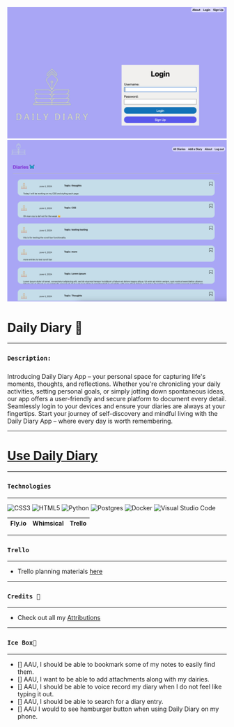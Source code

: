 ![](main_app/static/images/README.imgs/splash-pg.png)
![](main_app/static/images/README.imgs/index-pg.png)

# Daily Diary 🦋

*** 
### `Description:`
##### 
Introducing Daily Diary App – your personal space for capturing life's moments, thoughts, and reflections. Whether you're chronicling your daily activities, setting personal goals, or simply jotting down spontaneous ideas, our app offers a user-friendly and secure platform to document every detail. Seamlessly login to your devices and ensure your diaries are always at your fingertips. Start your journey of self-discovery and mindful living with the Daily Diary App – where every day is worth remembering.

***

# [Use Daily Diary](https://daily-diary-kb.fly.dev/) 
***

### `Technologies`
***
![CSS3](https://img.shields.io/badge/css3-%231572B6.svg?style=for-the-badge&logo=css3&logoColor=white)
![HTML5](https://img.shields.io/badge/html5-%23E34F26.svg?style=for-the-badge&logo=html5&logoColor=white)
![Python](https://img.shields.io/badge/python-3670A0?style=for-the-badge&logo=python&logoColor=ffdd54)
![Postgres](https://img.shields.io/badge/postgres-%23316192.svg?style=for-the-badge&logo=postgresql&logoColor=white)
![Docker](https://img.shields.io/badge/docker-%230db7ed.svg?style=for-the-badge&logo=docker&logoColor=white)
![Visual Studio Code](https://img.shields.io/badge/Visual%20Studio%20Code-0078d7.svg?style=for-the-badge&logo=visual-studio-code&logoColor=white)

|Fly.io   |Whimsical  | Trello
|:-------:| -----:|-- |

***
### `Trello`
***
* Trello planning materials [here](https://trello.com/b/4wRhwbE5/daily-diary-%F0%9F%A6%8B)
***

### `Credits 🙌`
***
* Check out all my [Attributions](https://docs.google.com/document/d/16E9jMZazlJsAVt73zyv63EO5j3Y5WJF1xETt3l5MJAs/edit)

***
### `Ice Box🧊`
*** 
- [] AAU, I should be able to bookmark some of my notes to easily find them.
- [] AAU, I want to be able to add attachments along with my dairies.
- [] AAU, I should be able to voice record my diary when I do not feel like typing it out.
- [] AAU, I should be able to search for a diary entry.
- [] AAU I would to see hamburger button when using Daily Diary on my phone.